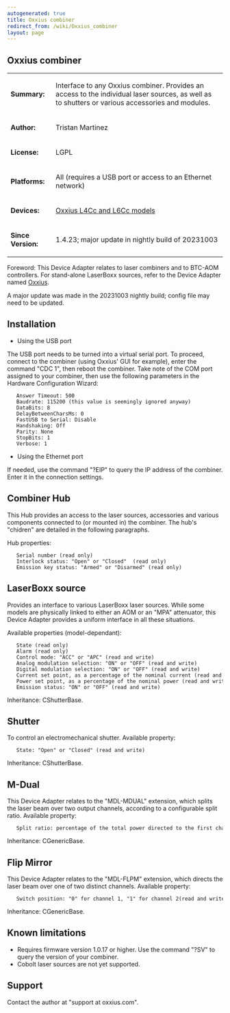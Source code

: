 ```yaml
---
autogenerated: true
title: Oxxius combiner
redirect_from: /wiki/Oxxius_combiner
layout: page
---
```


## Oxxius combiner

<table>
<tr>
<td markdown="1">

**Summary:**

</td>
<td markdown="1">

Interface to any Oxxius combiner. Provides an access to the individual
laser sources, as well as to shutters or various accessories and
modules.

</td>
</tr>
<tr>
<td markdown="1">

**Author:**

</td>
<td markdown="1">

Tristan Martinez

</td>
</tr>
<tr>
<td markdown="1">

**License:**

</td>
<td markdown="1">

LGPL

</td>
</tr>
<tr>
<td markdown="1">

**Platforms:**

</td>
<td markdown="1">

All (requires a USB port or access to an Ethernet network)

</td>
</tr>
<tr>
<td markdown="1">

**Devices:**

</td>
<td markdown="1">

[Oxxius L4Cc and L6Cc models](http://www.oxxius.com/Wavelength-Combiner)

</td>
</tr>
<tr>
<td markdown="1">

**Since Version:**

</td>
<td markdown="1">

1.4.23; major update in nightly build of 20231003

</td>
</tr>
</table>

Foreword: This Device Adapter relates to laser combiners and to BTC-AOM
controllers. For stand-alone LaserBoxx sources, refer to the Device
Adapter named [Oxxius](Oxxius).

A major update was made in the 20231003 nightly build; config file may need to be updated.

## Installation

-   Using the USB port

The USB port needs to be turned into a virtual serial port. To proceed,
connect to the combiner (using Oxxius' GUI for example), enter the
command "CDC 1", then reboot the combiner. Take note of the COM port
assigned to your combiner, then use the following parameters in the
Hardware Configuration Wizard:

```
   Answer Timeout: 500
   Baudrate: 115200 (this value is seemingly ignored anyway)
   DataBits: 8
   DelayBetweenCharsMs: 0
   FastUSB to Serial: Disable
   Handshaking: Off
   Parity: None
   StopBits: 1
   Verbose: 1
```

-   Using the Ethernet port

If needed, use the command "?EIP" to query the IP address of the
combiner. Enter it in the connection settings.

## Combiner Hub

This Hub provides an access to the laser sources, accessories and
various components connected to (or mounted in) the combiner. The hub's
"chidren" are detailed in the following paragraphs.

Hub properties:

```
   Serial number (read only)
   Interlock status: "Open" or "Closed"  (read only)
   Emission key status: "Armed" or "Disarmed" (read only)
```

## LaserBoxx source

Provides an interface to various LaserBoxx laser sources. While some
models are physically linked to either an AOM or an "MPA" attenuator,
this Device Adapter provides a uniform interface in all these
situations.

Available properties (model-dependant):

```
   State (read only)
   Alarm (read only)
   Control mode: "ACC" or "APC" (read and write)
   Analog modulation selection: "ON" or "OFF" (read and write)
   Digital modulation selection: "ON" or "OFF" (read and write)
   Current set point, as a percentage of the nominal current (read and write)
   Power set point, as a percentage of the nominal power (read and write)
   Emission status: "ON" or "OFF" (read and write)
```

Inheritance: CShutterBase.

## Shutter

To control an electromechanical shutter. Available property:

```
   State: "Open" or "Closed" (read and write)
```

Inheritance: CShutterBase.

## M-Dual

This Device Adapter relates to the "MDL-MDUAL" extension, which splits
the laser beam over two output channels, according to a configurable
split ratio. Available property:

```
   Split ratio: percentage of the total power directed to the first channel(read and write)
```

Inheritance: CGenericBase.

## Flip Mirror

This Device Adapter relates to the "MDL-FLPM" extension, which directs
the laser beam over one of two distinct channels. Available property:

```
   Switch position: "0" for channel 1, "1" for channel 2(read and write)
```

Inheritance: CGenericBase.

## Known limitations

-   Requires firmware version 1.0.17 or higher. Use the command "?SV" to
    query the version of your combiner.
-   Cobolt laser sources are not yet supported.

## Support

Contact the author at "support at oxxius.com".

